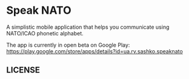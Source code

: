 # Speak NATO

A simplistic mobile application that helps you communicate using NATO/ICAO phonetic alphabet.

The app is currently in open beta on Google Play: https://play.google.com/store/apps/details?id=ua.rv.sashko.speaknato

## LICENSE


